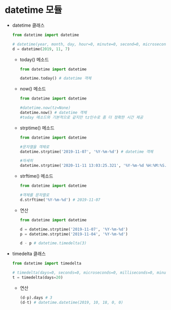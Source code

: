 # datetime 모듈

* datetime 클래스

  ```python
  from datetime import datetime
  
  # datetime(year, month, day, hour=0, minute=0, second=0, microsecond=0)
  d = datetime(2019, 11, 7)
  ```

	* today() 메소드

	  ```python
	  from datetime import datetime
	  
	  datetime.today() # datetime 객체
	  ```
	* now() 메소드
	  ```python
	  from datetime import datetime
	  
	  #datetime.now(tz=None)
	  datetime.now() # datetime 객체
	  #today 메소드와 기본적으로 같지만 tz인수로 좀 더 정확한 시간 제공
	  ```
	* strptime() 메소드

	  ```python
	  from datetime import datetime
	  
	  #문자열을 객체로
	  datetime.strptime('2019-11-07', '%Y-%m-%d') # datetime 객체
	  
	  #자세히
	  datetime.strptime('2020-11-11 13:03:25.321', '%Y-%m-%d %H:%M:%S.%f')
	  ```

	* strftime() 메소드

	  ```python
	  from datetime import datetime
	  
	  #객체를 문자열로
	  d.strftime('%Y-%m-%d') # 2019-11-07 
	  ```

	* 연산

	  ```python
	  from datetime import datetime
	  
	  d = datetime.strptime('2019-11-07', '%Y-%m-%d')
	  p = datetime.strptime('2019-11-04', '%Y-%m-%d')
	  
	  d - p # datetime.timedelta(3)
	  ```

* timedelta 클래스

  ```python
  from datetime import timedelta
  
  # timedelta(days=0, seconds=0, microseconds=0, milliseconds=0, minutes=0, hours=0, weeks=0)
  t = timedelta(days=20)
  ```

	* 연산

	  ```python
	  (d-p).days # 3
	  (d-t) # datetime.datetime(2019, 10, 18, 0, 0)
	  ```

  
